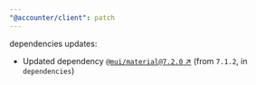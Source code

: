 ```yaml
---
"@accounter/client": patch
---
```

dependencies updates:
  - Updated dependency [`@mui/material@7.2.0` ↗︎](https://www.npmjs.com/package/@mui/material/v/7.2.0) (from `7.1.2`, in `dependencies`)
